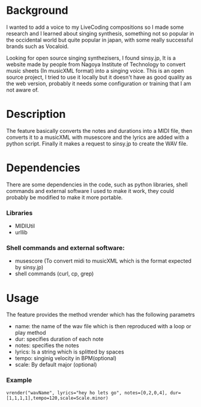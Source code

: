 # Background
I wanted to add a voice to my LiveCoding compositions so I made some research and I learned about singing synthesis, something not so popular in the occidental world but quite popular in japan, with some really successful brands such as Vocaloid.

Looking for open source singing synthezisers, I found sinsy.jp, It is a website made by people from Nagoya Institute of Technology to convert music sheets (In musicXML format) into a singing voice. This is an open source project, I tried to use it locally but it doesn't have as good quality as the web version, probably it needs some configuration or training that I am not aware of.

# Description
The feature basically converts the notes and durations into a MIDI file, then converts it to a musicXML with musescore and the lyrics are added with a python script. Finally it makes a request to sinsy.jp to create the WAV file.

# Dependencies
There are some dependencies in the code, such as python libraries, shell commands and external software I used to make it work, they could probably be modified to make it more portable.

### Libraries

- MIDIUtil
- urllib

### Shell commands and external software:

- musescore (To convert midi to musicXML which is the format expected by sinsy.jp)
- shell commands (curl, cp, grep)

# Usage

The feature provides the method vrender which has the following parametrs
- name: the name of the wav file which is then reproduced with a loop or play method
- dur: specifies duration of each note
- notes: specifies the notes
- lyrics: Is a string which is splitted by spaces
- tempo: singinig velocity in BPM(optional)
- scale: By default major (optional)

### Example
```
vrender("wavName", lyrics="hey ho lets go", notes=[0,2,0,4], dur=[1,1,1,1],tempo=120,scale=Scale.minor)
```
